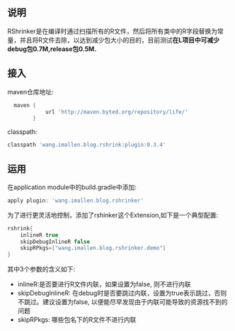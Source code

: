 ## 说明

RShrinker是在编译时通过扫描所有的R文件，然后将所有类中的R字段替换为常量，并且将R文件去除，以达到减少包大小的目的，目前测试**在L项目中可减少debug包0.7M,release包0.5M.**

## 接入

maven仓库地址:

```groovy
  maven {
            url 'http://maven.byted.org/repository/life/'
        }
```

classpath:

```groovy
classpath 'wang.imallen.blog.rshrink:plugin:0.3.4'
```

## 运用

在application module中的build.gradle中添加:

```groovy
apply plugin: 'wang.imallen.blog.rshrinker'
```

为了进行更灵活地控制，添加了rshinker这个Extension,如下是一个典型配置:

```groovy
rshrink{
    inlineR true
    skipDebugInlineR false
    skipRPkgs=["wang.imallen.blog.rshrinker.demo"]
}
```

其中3个参数的含义如下:

- inlineR:是否要进行R文件内联，如果设置为false, 则不进行内联
- skipDebugInlineR: 在debug时是否要跳过内联，设置为true表示跳过，否则不跳过。建议设置为false, 以便能尽早发现由于内联可能导致的资源找不到的问题
- skipRPkgs: 哪些包名下的R文件不进行内联